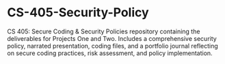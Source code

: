 # CS-405-Security-Policy
CS 405: Secure Coding &amp; Security Policies repository containing the deliverables for Projects One and Two. Includes a comprehensive security policy, narrated presentation, coding files, and a portfolio journal reflecting on secure coding practices, risk assessment, and policy implementation.
